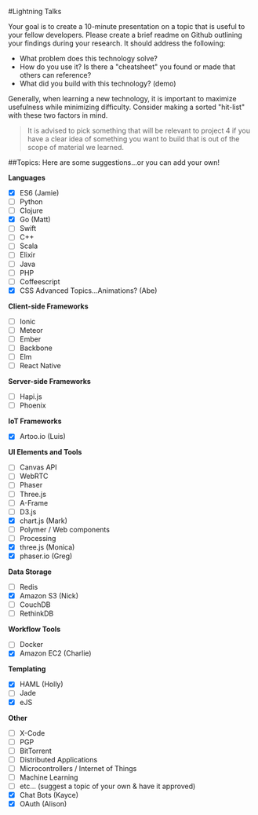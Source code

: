 #Lightning Talks

Your goal is to create a 10-minute presentation on a topic that is useful to your fellow developers. Please create a brief readme on Github outlining your findings during your research. It should address the following:

- What problem does this technology solve?
- How do you use it? Is there a "cheatsheet" you found or made that others can reference?
- What did you build with this technology? (demo)

Generally, when learning a new technology, it is important to maximize usefulness while minimizing difficulty. Consider making a sorted "hit-list" with these two factors in mind.

>It is advised to pick something that will be relevant to project 4 if you have a clear idea of something you want to build that is out of the scope of material we learned.

##Topics:
Here are some suggestions...or you can add your own!

**Languages**

- [x] ES6 (Jamie)
- [ ] Python
- [ ] Clojure
- [x] Go (Matt)
- [ ] Swift
- [ ] C++
- [ ] Scala
- [ ] Elixir
- [ ] Java
- [ ] PHP
- [ ] Coffeescript
- [x] CSS Advanced Topics...Animations? (Abe)

**Client-side Frameworks**

- [ ] Ionic
- [ ] Meteor
- [ ] Ember
- [ ] Backbone
- [ ] Elm
- [ ] React Native

**Server-side Frameworks**

- [ ] Hapi.js
- [ ] Phoenix

**IoT Frameworks**

- [x] Artoo.io (Luis)

**UI Elements and Tools**

- [ ] Canvas API
- [ ] WebRTC
- [ ] Phaser
- [ ] Three.js
- [ ] A-Frame
- [ ] D3.js
- [x] chart.js (Mark)
- [ ] Polymer / Web components
- [ ] Processing
- [x] three.js (Monica)
- [x] phaser.io (Greg)

**Data Storage**

- [ ] Redis
- [x] Amazon S3 (Nick)
- [ ] CouchDB
- [ ] RethinkDB

**Workflow Tools**

- [ ] Docker
- [x] Amazon EC2 (Charlie)

**Templating**

- [x] HAML (Holly)
- [ ] Jade
- [x] eJS

**Other**

- [ ] X-Code
- [ ] PGP
- [ ] BitTorrent
- [ ] Distributed Applications
- [ ] Microcontrollers / Internet of Things
- [ ] Machine Learning
- [ ] etc... (suggest a topic of your own & have it approved)
- [x] Chat Bots (Kayce)
- [x] OAuth (Alison)
